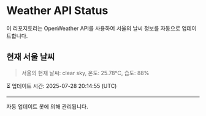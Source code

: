 
# Weather API Status

이 리포지토리는 OpenWeather API를 사용하여 서울의 날씨 정보를 자동으로 업데이트합니다.

## 현재 서울 날씨
> 서울의 현재 날씨: clear sky, 온도: 25.78°C, 습도: 88%

⏳ 업데이트 시간: 2025-07-28 20:14:55 (UTC)

---
자동 업데이트 봇에 의해 관리됩니다.
